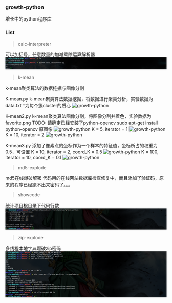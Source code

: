 ### growth-python
增长中的python程序库

### List
> calc-interpreter

可以加括号，任意数量的加减乘除运算解析器
![growth-python](https://github.com/v4if/growth-python/raw/master/calc-interpreter/2016-10-23-143524.png)

> k-mean

k-mean聚类算法的数据挖掘与图像分割

K-mean.py 
k-mean聚类算法数据挖掘，将数据进行聚类分析，实验数据为data.txt
`^`为每个簇cluster的质心
![growth-python](https://github.com/v4if/growth-python/raw/master/k-mean/2016-10-25-220155.png)

K-mean2.py
k-mean聚类算法图像分割，将图像分割并着色，实验数据为favorite.png
TODO:
    请确定已经安装了python-opencv
    sudo apt-get install python-opencv 
原图像
![growth-python](https://github.com/v4if/growth-python/raw/master/k-mean/2016-10-25-131937.png)
K = 5, iterator = 1
![growth-python](https://github.com/v4if/growth-python/raw/master/k-mean/2016-10-24-212419_5-1.png)
K = 10, iterator = 2
![growth-python](https://github.com/v4if/growth-python/raw/master/k-mean/2016-10-25-142024_10-2.png)

K-mean3.py
添加了像素点的坐标作为一个样本的特征值，坐标所占的权重为0.5，可设置
K = 10, iterator = 2, coord_K = 0.5
![growth-python](https://github.com/v4if/growth-python/raw/master/k-mean/2016-10-25-131556_C10-5.png)
K = 100, iterator = 10, coord_K = 0.1
![growth-python](https://github.com/v4if/growth-python/raw/master/k-mean/2016-10-25-134935_C100-10.png)

> md5-explode

md5在线爆破解密
代码用的在线网站数据库检查修复中，而且添加了验证码，原来的程序已经跑不出来密码了。。。

> showcode

统计项目根目录下代码行数
![growth-python](https://github.com/v4if/growth-python/raw/master/showcode/2016-10-23-144952.png)

> zip-explode

多线程本地字典爆破zip密码
![growth-python](https://github.com/v4if/growth-python/raw/master/zip-explode/2016-10-23-150234.png)
